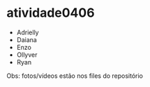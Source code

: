 # atividade0406

- Adrielly
- Daiana
- Enzo
- Ollyver
- Ryan

Obs: fotos/vídeos estão nos files do repositório
